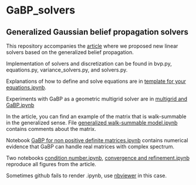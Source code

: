 # GaBP_solvers
## Generalized Gaussian belief propagation solvers

This repository accompanies the [article](https://arxiv.org/abs/1904.04093) where we proposed new linear solvers based on the generalized belief propagation.

Implementation of solvers and discretization can be found in bvp.py, equations.py, variance_solvers.py, and solvers.py.

Explanations of how to define and solve equations are in [template for your equations.ipynb](https://github.com/VLSF/GaBP_solvers/blob/master/template%20for%20your%20equations.ipynb).

Experiments with GaBP as a geometric multigrid solver are in [multigrid and GaBP.ipynb](https://github.com/VLSF/GaBP_solvers/blob/master/multigrid%20and%20GaBP.ipynb)

In the article, you can find an example of the matrix that is walk-summable in the generalized sense. File [generalized walk-summable model.ipynb](https://github.com/VLSF/GaBP_solvers/blob/master/generalized%20walk-summable%20model.ipynb) contains comments about the matrix.

Notebook [GaBP for non positive definite matrices.ipynb](https://github.com/VLSF/GaBP_solvers/blob/master/GaBP%20for%20non%20positive%20definite%20matrices.ipynb) contains numerical evidence that GaBP can handle real matrices with complex spectrum.

Two notebooks [condition number.ipynb](https://github.com/VLSF/GaBP_solvers/blob/master/condition%20number.ipynb), [convergence and refinement.ipynb](https://github.com/VLSF/GaBP_solvers/blob/master/convergence%20and%20refinement.ipynb) reproduce all figures from the article.

Sometimes github fails to render .ipynb, use [nbviewer](https://nbviewer.jupyter.org) in this case.
